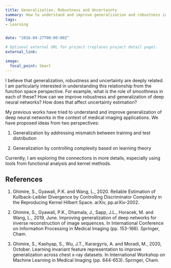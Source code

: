 ```yaml
---
title: Generalization, Robustness and Uncertainty
summary: How to understand and improve generalization and robustness in deep networks?
tags:
- Learning


date: "2016-04-27T00:00:00Z"

# Optional external URL for project (replaces project detail page).
external_link: 

image:
  focal_point: Smart
---
```


I believe that generalization, robustness and uncertainty are deeply related. I am particularly interested in understanding this relationship from the function space perspective. For example, what is the role of smoothness in each of these? How can we improve robustness and generalization of deep neural networks? How does that affect uncertainty estimation?

My previous works have tried to understand and improve generalization of deep neural networks in the context of medical imaging applications. We have proposed ideas from two perspectives:

1) Generalization by addressing mismatch between training and test distribution

2) Generalization by controlling complexity based on learning theory

Currently, I am exploring the connections in more details, especially using tools from functional analysis and kernel methods.

## References

1. Ghimire, S., Gyawali, P.K. and Wang, L., 2020. Reliable Estimation of Kullback-Leibler Divergence by Controlling Discriminator Complexity in the Reproducing Kernel Hilbert Space. arXiv, pp.arXiv-2002.

2. Ghimire, S., Gyawali, P.K., Dhamala, J., Sapp, J.L., Horacek, M. and Wang, L., 2019, June. Improving generalization of deep networks for inverse reconstruction of image sequences. In International Conference on Information Processing in Medical Imaging (pp. 153-166). Springer, Cham.

3. Ghimire, S., Kashyap, S., Wu, J.T., Karargyris, A. and Moradi, M., 2020, October. Learning invariant feature representation to improve generalization across chest x-ray datasets. In International Workshop on Machine Learning in Medical Imaging (pp. 644-653). Springer, Cham.